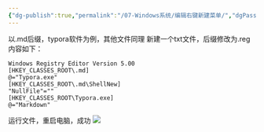 ```yaml
---
{"dg-publish":true,"permalink":"/07-Windows系统/编辑右键新建菜单/","dgPassFrontmatter":true,"created":"2023-11-28T14:19:53.270+08:00","updated":"2023-12-29T21:05:43.000+08:00"}
---
```



以.md后缀，typora软件为例，其他文件同理
新建一个txt文件，后缀修改为.reg
内容如下：
``` shell
Windows Registry Editor Version 5.00
[HKEY_CLASSES_ROOT\.md]
@="Typora.exe"
[HKEY_CLASSES_ROOT\.md\ShellNew]
"NullFile"=""
[HKEY_CLASSES_ROOT\Typora.exe]
@="Markdown"
```

运行文件，重启电脑，成功
![](https://qiniu.bigdudu.cn/202311281423108.png)